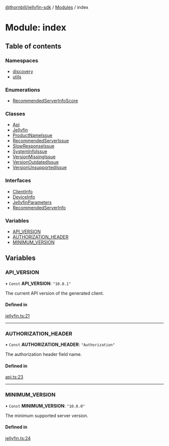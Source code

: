 [@thornbill/jellyfin-sdk](../README.md) / [Modules](../modules.md) / index

# Module: index

## Table of contents

### Namespaces

- [discovery](index.discovery.md)
- [utils](index.utils.md)

### Enumerations

- [RecommendedServerInfoScore](../enums/index.RecommendedServerInfoScore.md)

### Classes

- [Api](../classes/index.Api.md)
- [Jellyfin](../classes/index.Jellyfin.md)
- [ProductNameIssue](../classes/index.ProductNameIssue.md)
- [RecommendedServerIssue](../classes/index.RecommendedServerIssue.md)
- [SlowResponseIssue](../classes/index.SlowResponseIssue.md)
- [SystemInfoIssue](../classes/index.SystemInfoIssue.md)
- [VersionMissingIssue](../classes/index.VersionMissingIssue.md)
- [VersionOutdatedIssue](../classes/index.VersionOutdatedIssue.md)
- [VersionUnsupportedIssue](../classes/index.VersionUnsupportedIssue.md)

### Interfaces

- [ClientInfo](../interfaces/index.ClientInfo.md)
- [DeviceInfo](../interfaces/index.DeviceInfo.md)
- [JellyfinParameters](../interfaces/index.JellyfinParameters.md)
- [RecommendedServerInfo](../interfaces/index.RecommendedServerInfo.md)

### Variables

- [API\_VERSION](index.md#api_version)
- [AUTHORIZATION\_HEADER](index.md#authorization_header)
- [MINIMUM\_VERSION](index.md#minimum_version)

## Variables

### API\_VERSION

• `Const` **API\_VERSION**: ``"10.8.1"``

The current API version of the generated client.

#### Defined in

[jellyfin.ts:21](https://github.com/jellyfin/jellyfin-sdk-typescript/blob/fa599ae/src/jellyfin.ts#L21)

___

### AUTHORIZATION\_HEADER

• `Const` **AUTHORIZATION\_HEADER**: ``"Authorization"``

The authorization header field name.

#### Defined in

[api.ts:23](https://github.com/jellyfin/jellyfin-sdk-typescript/blob/fa599ae/src/api.ts#L23)

___

### MINIMUM\_VERSION

• `Const` **MINIMUM\_VERSION**: ``"10.8.0"``

The minimum supported server version.

#### Defined in

[jellyfin.ts:24](https://github.com/jellyfin/jellyfin-sdk-typescript/blob/fa599ae/src/jellyfin.ts#L24)

